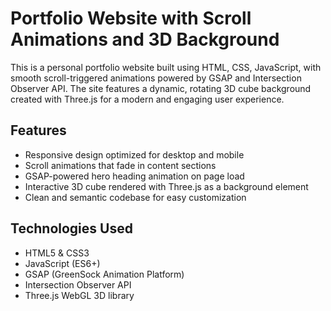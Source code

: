 <h1>Portfolio Website with Scroll Animations and 3D Background</h1>

<p>This is a personal portfolio website built using HTML, CSS, JavaScript, with smooth scroll-triggered animations powered by GSAP and Intersection Observer API. The site features a dynamic, rotating 3D cube background created with Three.js for a modern and engaging user experience.</p>


<h2>Features</h2>
<ul>
<li>Responsive design optimized for desktop and mobile</li>
<li>Scroll animations that fade in content sections</li>
<li>GSAP-powered hero heading animation on page load</li>
<li>Interactive 3D cube rendered with Three.js as a background element</li>
<li>Clean and semantic codebase for easy customization</li>
</ul>

<h2>Technologies Used</h2>
<ul>
<li>HTML5 & CSS3</li>
<li>JavaScript (ES6+)</li>
<li>GSAP (GreenSock Animation Platform)</li>
<li>Intersection Observer API</li>
<li>Three.js WebGL 3D library</li>
</ul>
